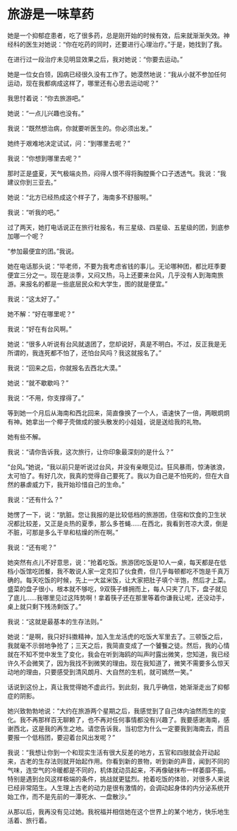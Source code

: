 # 旅游是一味草药

她是一个抑郁症患者，吃了很多药，总是刚开始的时候有效，后来就渐渐失效。神经科的医生对她说：“你在吃药的同时，还要进行心理治疗。”于是，她找到了我。

在进行过一段治疗未见明显效果之后，我对她说：“你要去运动。”

她是一位女白领，因病已经很久没有工作了。她漠然地说：“我从小就不参加任何运动，现在我都病成这样了，哪里还有心思去运动呢？”

我思忖着说：“你去旅游吧。”

她说：“一点儿兴趣也没有。”

我说：“既然想治病，你就要听医生的。你必须出发。”

她终于艰难地决定试试，问：“到哪里去呢？”

我说：“你想到哪里去呢？”

那时正是盛夏，天气极端炎热，闷得人恨不得将胸膛撕个口子透透气。我说：“我建议你到三亚去。”

她说：“北方已经热成这个样子了，海南多不舒服啊。”

我说：“听我的吧。”

过了两天，她打电话说正在旅行社报名，有三星级、四星级、五星级的团，到底参加哪一个呢？

“参加最便宜的团。”我说。

她在电话那头说：“毕老师，不要为我考虑省钱的事儿。无论哪种团，都比旺季要便宜三分之一。现在是淡季，又闷又热，马上还要来台风，几乎没有人到海南旅游。来报名的都是一些底层民众和大学生，图的就是便宜。”

我说：“这太好了。”

她不解：“好在哪里呢？”

我说：“好在有台风啊。”

她说：“很多人听说有台风就退团了，您却说好，真是不明白。不过，反正我是无所谓的，我连死都不怕了，还怕台风吗？我这就报名了。”

我说：“回来之后，你就报名去西北大漠。”

她说：“就不歇歇吗？”

我说：“不用，你支撑得了。”

等到她一个月后从海南和西北回来，简直像换了一个人，语速快了一倍，两眼炯炯有神。她拿出一个椰子壳做成的披头散发的小娃娃，说是送给我的礼物。

她有些不解。

我说：“请你告诉我，这次旅行，让你印象最深刻的是什么？”

“台风。”她说，“我以前只是听说过台风，并没有亲眼见过。狂风暴雨，惊涛骇浪，太可怕了。有好几次，我真的觉得自己要死了。我以为自己是不怕死的，但在大自然的暴虐威力下，我开始珍惜自己的生命。”

我说：“还有什么？”

她愣了一下，说：“肮脏。您让我报的是比较低档的旅游团，住宿和饮食的卫生状况都比较差，又正是炎热的夏季，那么多苍蝇……在西北，我看到苍凉大漠，倒是不脏，可那是多么干旱和枯燥的所在啊。”

我说：“还有呢？”

她突然有点儿不好意思，说：“抢着吃饭。旅游团吃饭是10人一桌，每天都是在低档小饭馆吃团餐，我不敢说人家一定克扣了伙食费，但几乎每顿都吃不饱是千真万确的。每天吃饭的时候，先上一大盆米饭，让大家把肚子填个半饱，然后才上菜。盛菜的盘子很小，根本就不够吃，9双筷子蜂拥而上，每人只夹了几下，盘子就见了底儿……我哪里见过这阵势啊！拿着筷子还在那里等着你谦我让呢，还没动手，桌上就只剩下残汤剩饭了。”

我说：“这就是最基本的生存法则。”

她说：“是啊，我只好抖擞精神，加入生龙活虎的吃饭大军里去了。三顿饭之后，我就毫不示弱地争抢了；三天之后，我简直变成了一个饕餮之徒。然后，我的心情就在不知不觉中发生了变化，我会在听到海鸥的叫声时露出微笑，您知道，我已经许久不会微笑了，因为我找不到微笑的理由。现在我知道了，微笑不需要多么惊天动地的理由，只要感受到清风朗月、大自然的生机，就可嫣然一笑。”

话说到这份上，真让我觉得她不虚此行。到此刻，我几乎确信，她渐渐走出了抑郁症的阴影。

她兴致勃勃地说：“大约在旅游两个星期之后，我感觉到了自己体内油然而生的变化。我不再那样百无聊赖了，也不再对任何事情都没有兴趣了。我要感谢海南，感谢西北，这是我的再生之地。请您告诉我，当初您为什么一定要我到海南去，而且要报一个低档团，要迎着台风出发呢？”

我说：“我想让你到一个和现实生活有很大反差的地方，五官和四肢就会开动起来，古老的生存法则就开始起作用。你看到新的景物，听到新的声音，闻到不同的气味，连空气的冷暖都是不同的，机体就动员起来，不再像破抹布一样萎靡不振。特别是遇到台风这样极端的条件，挑战就更猛烈。抢着吃饭的体验，对很多人来说已经非常陌生。人生理上古老的动力是很有激情的，会调动起身体的内分泌系统开始工作，而不是先前的一潭死水、一盘散沙。”

从那以后，我再没有见过她。我祝福并相信她在这个世界上的某个地方，快乐地生活着、旅行着。
